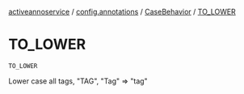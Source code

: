 [activeannoservice](../../index.md) / [config.annotations](../index.md) / [CaseBehavior](index.md) / [TO_LOWER](./-t-o_-l-o-w-e-r.md)

# TO_LOWER

`TO_LOWER`

Lower case all tags, "TAG", "Tag" =&gt; "tag"

